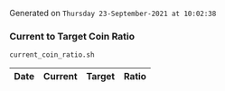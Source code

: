 Generated on `Thursday 23-September-2021 at 10:02:38`

### Current to Target Coin Ratio
`current_coin_ratio.sh`

Date|Current|Target|Ratio
---|---|---|---
